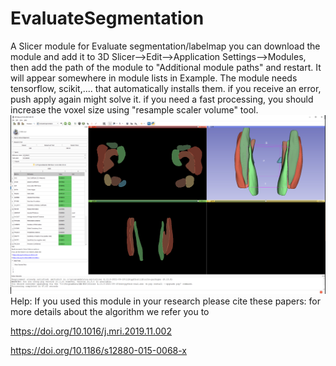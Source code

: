 # EvaluateSegmentation
A Slicer module for Evaluate segmentation/labelmap
you can download the module and add it to 3D Slicer-->Edit-->Application Settings-->Modules, then add the path of the module to "Additional module paths" and restart. It will appear somewhere in module lists in Example.
The module needs tensorflow, scikit,.... that automatically installs them. if you receive an error, push apply again might solve it.
if you need a fast processing, you should increase the voxel size using "resample scaler volume" tool.
![Alt text](Screenshot1.jpg?raw=true "Using Slicer for label evaluation")
Help:
If you used this module in your research please cite these papers:
for more details about the algorithm we refer you to 

https://doi.org/10.1016/j.mri.2019.11.002 

https://doi.org/10.1186/s12880-015-0068-x
